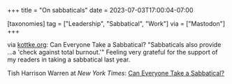 +++
title = "On sabbaticals"
date = 2023-07-03T17:00:04-07:00

[taxonomies]
tag = ["Leadership", "Sabbatical", "Work"]
via = ["Mastodon"]
+++

via [kottke.org](https://botsin.space/@kottke/110651792563975260): Can Everyone Take a Sabbatical? "Sabbaticals also provide ...a 'check against total burnout.'" Feeling very grateful for the support of my readers in taking a sabbatical last year.

<!-- more -->

Tish Harrison Warren at _New York Times_: [Can Everyone Take a Sabbatical?](https://www.nytimes.com/2023/06/25/opinion/sabbatical-work-life-balance.html)
